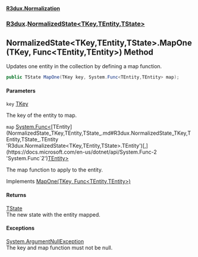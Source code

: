 #### [R3dux.Normalization](R3dux.Normalization.md 'R3dux.Normalization')
### [R3dux](R3dux.Normalization.md#R3dux 'R3dux').[NormalizedState&lt;TKey,TEntity,TState&gt;](NormalizedState_TKey,TEntity,TState_.md 'R3dux.NormalizedState<TKey,TEntity,TState>')

## NormalizedState<TKey,TEntity,TState>.MapOne(TKey, Func<TEntity,TEntity>) Method

Updates one entity in the collection by defining a map function.

```csharp
public TState MapOne(TKey key, System.Func<TEntity,TEntity> map);
```
#### Parameters

<a name='R3dux.NormalizedState_TKey,TEntity,TState_.MapOne(TKey,System.Func_TEntity,TEntity_).key'></a>

`key` [TKey](NormalizedState_TKey,TEntity,TState_.md#R3dux.NormalizedState_TKey,TEntity,TState_.TKey 'R3dux.NormalizedState<TKey,TEntity,TState>.TKey')

The key of the entity to map.

<a name='R3dux.NormalizedState_TKey,TEntity,TState_.MapOne(TKey,System.Func_TEntity,TEntity_).map'></a>

`map` [System.Func&lt;](https://docs.microsoft.com/en-us/dotnet/api/System.Func-2 'System.Func`2')[TEntity](NormalizedState_TKey,TEntity,TState_.md#R3dux.NormalizedState_TKey,TEntity,TState_.TEntity 'R3dux.NormalizedState<TKey,TEntity,TState>.TEntity')[,](https://docs.microsoft.com/en-us/dotnet/api/System.Func-2 'System.Func`2')[TEntity](NormalizedState_TKey,TEntity,TState_.md#R3dux.NormalizedState_TKey,TEntity,TState_.TEntity 'R3dux.NormalizedState<TKey,TEntity,TState>.TEntity')[&gt;](https://docs.microsoft.com/en-us/dotnet/api/System.Func-2 'System.Func`2')

The map function to apply to the entity.

Implements [MapOne(TKey, Func&lt;TEntity,TEntity&gt;)](INormalizedStateCollectionMethods_TKey,TEntity,TState_.MapOne(TKey,Func_TEntity,TEntity_).md 'R3dux.INormalizedStateCollectionMethods<TKey,TEntity,TState>.MapOne(TKey, System.Func<TEntity,TEntity>)')

#### Returns
[TState](NormalizedState_TKey,TEntity,TState_.md#R3dux.NormalizedState_TKey,TEntity,TState_.TState 'R3dux.NormalizedState<TKey,TEntity,TState>.TState')  
The new state with the entity mapped.

#### Exceptions

[System.ArgumentNullException](https://docs.microsoft.com/en-us/dotnet/api/System.ArgumentNullException 'System.ArgumentNullException')  
The key and map function must not be null.